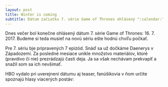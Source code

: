 ```yaml
---
layout: post
title: Winter is coming
subtitle: Dátum začiatku 7. série Game of Thrones ohlásený ":calendar:"
---
```


Dnes večer bol konečne ohlásený dátum 7. série Game of Thrones: 16. 7. 2017. Budeme si teda musieť na novú sériu ešte hodnú chvíľu počkať.

Pre 7. sériu bje pripravených 7 epizód. Snáď sa už dočkáme Daenerys v Západozemí. Za posledné mesiace unikle množstvo materiálov, ktoré (pravdivo či nie) prezrádzajú časti deja. Ja sa však nechávam prekvapiť a snažil som sa ich nevšímať.

HBO vydalo pri uverejnení dátumu aj teaser, fanúšikovia v ňom určite spoznajú hlasy viacerých postáv:
